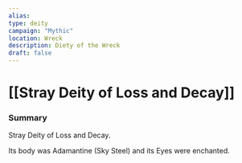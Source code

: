 ```yaml
---
alias: 
type: deity
campaign: "Mythic"
location: Wreck
description: Diety of the Wreck
draft: false
---
```

# [[Stray Deity of Loss and Decay]]

### Summary
Stray Deity of Loss and Decay. 

Its body was Adamantine (Sky Steel) and its Eyes were enchanted.



